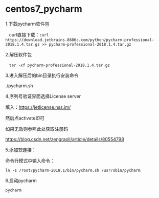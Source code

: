 # centos7_pycharm
1.下载pycharm软件包

   curl直接下载：`curl https://download.jetbrains.8686c.com/python/pycharm-professional-2018.1.4.tar.gz >> pycharm-professional-2018.1.4.tar.gz`

2.解压软件包

   `tar -xf pycharm-professional-2018.1.4.tar.gz`
   
3.进入解压后的bin目录执行安装命令

   ./pycharm.sh 

4.序列号验证界面选择License server

填入：https://jetlicense.nss.im/

然后点activate即可

如果无效则参照此处获取注册码

https://blog.csdn.net/zengraoli/article/details/80554798

5.添加软连接：

命令行模式中输入命令：

`ln -s /root/pycharm-2018.1/bin/pycharm.sh /usr/sbin/pycharm`

6.启动pycharm 

`pycharm`
